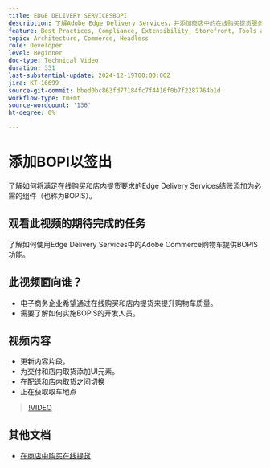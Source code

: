```yaml
---
title: EDGE DELIVERY SERVICESBOPI
description: 了解Adobe Edge Delivery Services，并添加商店中的在线购买提货服务或BOPIS功能以进行结账。
feature: Best Practices, Compliance, Extensibility, Storefront, Tools and External Services
topic: Architecture, Commerce, Headless
role: Developer
level: Beginner
doc-type: Technical Video
duration: 331
last-substantial-update: 2024-12-19T00:00:00Z
jira: KT-16699
source-git-commit: bbed0bc863fd77184fc7f4416f0b7f2287764b1d
workflow-type: tm+mt
source-wordcount: '136'
ht-degree: 0%

---
```


# 添加BOPI以签出

了解如何将满足在线购买和店内提货要求的Edge Delivery Services结账添加为必需的组件（也称为BOPIS）。

## 观看此视频的期待完成的任务

了解如何使用Edge Delivery Services中的Adobe Commerce购物车提供BOPIS功能。

## 此视频面向谁？

* 电子商务企业希望通过在线购买和店内提货来提升购物车质量。
* 需要了解如何实施BOPIS的开发人员。

## 视频内容

* 更新内容片段。
* 为交付和店内取货添加UI元素。
* 在配送和店内取货之间切换
* 正在获取取车地点

>[!VIDEO](https://video.tv.adobe.com/v/3441699?learn=on)

## 其他文档

* [在商店中购买在线提货](https://experienceleague.adobe.com/developer/commerce/storefront/dropins/checkout/tutorials/buy-online-pickup-in-store/)
